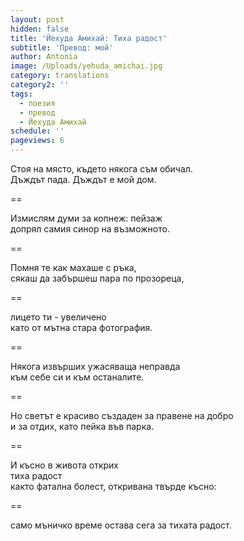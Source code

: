 ```yaml
---
layout: post
hidden: false
title: 'Йехуда Амихай: Тиха радост'
subtitle: 'Превод: мой'
author: Antonia
image: /Uploads/yehuda_amichai.jpg
category: translations
category2: ''
tags:
  - поезия
  - превод
  - Йехуда Амихай
schedule: ''
pageviews: 6
---
```

Стоя на място, където някога съм обичал.    
Дъждът пада. Дъждът е мой дом.

==

Измислям думи за копнеж: пейзаж   
допрял самия синор на възможното.

==

Помня те как махаше с ръка,   
сякаш да забършеш пара по прозореца,

==

лицето ти - увеличено    
като от мътна стара фотография.

==

Някога извърших ужасяваща неправда        
към себе си и към останалите.

==

Но светът е красиво създаден за правене на добро    
и за отдих, като пейка във парка. 

==

И късно в живота открих  
тиха радост  
както фатална болест, откривана твърде късно:  

==

само мъничко време остава сега за тихата радост.   